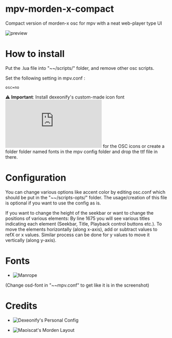 # mpv-morden-x-compact
Compact version of morden-x osc for mpv with a neat web-player type UI

![preview](https://raw.githubusercontent.com/1-minute-to-midnight/mpv-morden-x-compact/main/preview.png)

# How to install
Put the .lua file into "~~/scripts/" folder, and remove other osc scripts.

Set the following setting in mpv.conf :

`osc=no`

:warning: **Important**: Install dexeonify's custom-made icon font ![modernx-osc-icon.ttf](https://github.com/1-minute-to-midnight/mpv-morden-x-compact/raw/main/modernx-osc-icon.ttf) for the OSC icons or create a folder folder named fonts in the mpv config folder and drop the ttf file in there.

# Configuration
You can change various options like accent color by editing osc.conf which should be put in the "~~/scripts-opts/" folder. The usage/creation of this file is optional if you want to use the config as is.

If you want to change the height of the seekbar or want to change the positions of various elements:
By line 1675 you will see various titles indicating each element (Seekbar, Title, Playback control buttons etc.). To move the elements horizontally (along x-axis), add or subtract values to refX or x values. Similar process can be done for y values to move it vertically (along y-axis).
 
# Fonts
- ![Manrope](https://github.com/sharanda/manrope)

(Change osd-font in "~~mpv.conf" to get like it is in the screenshot)

# Credits
- ![Dexeonify's Personal Config](https://github.com/dexeonify/mpv-config)

- ![Maoiscat's Morden Layout](https://github.com/maoiscat/mpv-osc-morden)

